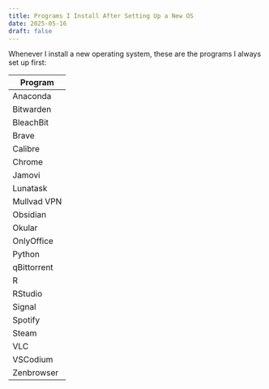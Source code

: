 ```yaml
---
title: Programs I Install After Setting Up a New OS  
date: 2025-05-16  
draft: false  
---
```


Whenever I install a new operating system, these are the programs I always set up first:

| Program     |
| ----------- |
| Anaconda    |
| Bitwarden   |
| BleachBit   |
| Brave       |
| Calibre     |
| Chrome      |
| Jamovi      |
| Lunatask    |
| Mullvad VPN |
| Obsidian    |
| Okular      |
| OnlyOffice  |
| Python      |
| qBittorrent |
| R           |
| RStudio     |
| Signal      |
| Spotify     |
| Steam       |
| VLC         |
| VSCodium    |
| Zenbrowser  |
